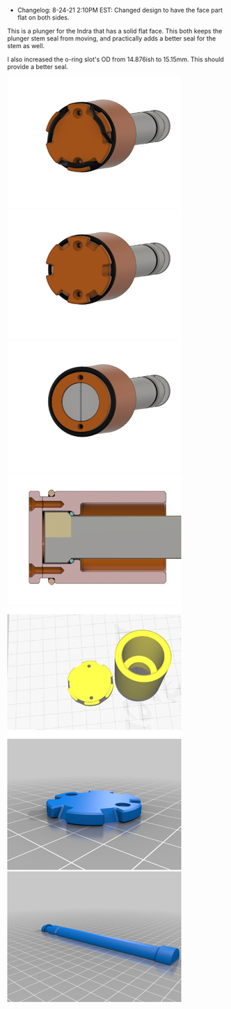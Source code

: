 - Changelog: 8-24-21 2:10PM EST: Changed design to have the face part flat on both sides.

This is a plunger for the Indra that has a solid flat face. This both keeps the plunger stem seal from moving, and practically adds a better seal for the stem as well.

I also increased the o-ring slot's OD from 14.876ish to 15.15mm. This should provide a better seal.

<img src="images/IndraFlatFacePlunger3.png" style="width:400px;">

<img src="images/IndraFlatFacePlunger1.png" style="width:400px;">

<img src="images/IndraFlatFacePlunger2.png" style="width:400px;">

<img src="images/IndraFlatFacePlunger4.png" style="width:400px;">

<img src="images/IndraFlatFacePlunger5.PNG" style="width:400px;">

<img src="images/FlatFacePlunger_Face_2.png" style="width:400px;">

<img src="images/FlatFacePlunger_PStem_2.png" style="width:400px;">
